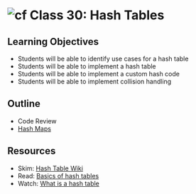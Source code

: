 # ![cf](http://i.imgur.com/7v5ASc8.png) Class 30: Hash Tables

## Learning Objectives
- Students will be able to identify use cases for a hash table
- Students will be able to implement a hash table
- Students will be able to implement a custom hash code
- Students will be able to implement collision handling

## Outline
- Code Review
- [Hash Maps]

[Hash Maps]: ./notes/hash-table.md

## Resources
- Skim: [Hash Table Wiki](https://en.wikipedia.org/wiki/Hash_table)
- Read: [Basics of hash tables](https://www.hackerearth.com/practice/data-structures/hash-tables/basics-of-hash-tables/tutorial/)
- Watch: [What is a hash table](https://www.youtube.com/watch?v=MfhjkfocRR0)
